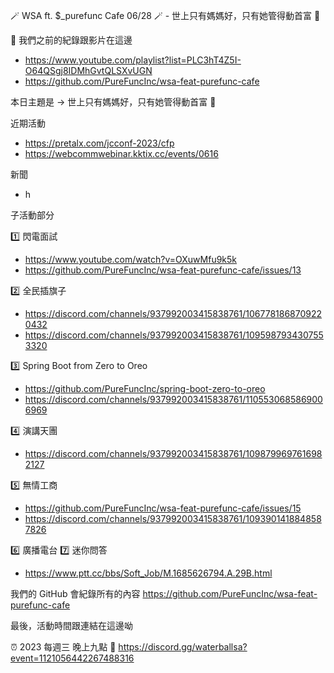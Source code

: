 🪄 WSA ft. $_purefunc Cafe 06/28 🪄 - 世上只有媽媽好，只有她管得動首富 👋

:movie_camera: 我們之前的紀錄跟影片在這邊
* https://www.youtube.com/playlist?list=PLC3hT4Z5I-O64QSgj8IDMhGvtQLSXvUGN
* https://github.com/PureFuncInc/wsa-feat-purefunc-cafe

本日主題是 -> 世上只有媽媽好，只有她管得動首富 👋

近期活動
* https://pretalx.com/jcconf-2023/cfp
* https://webcommwebinar.kktix.cc/events/0616

新聞
* h

子活動部分

:one: 閃電面試
* https://www.youtube.com/watch?v=OXuwMfu9k5k
* https://github.com/PureFuncInc/wsa-feat-purefunc-cafe/issues/13

:two: 全民插旗子
* https://discord.com/channels/937992003415838761/1067781868709220432
* https://discord.com/channels/937992003415838761/1095987934307553320

:three: Spring Boot from Zero to Oreo
* https://github.com/PureFuncInc/spring-boot-zero-to-oreo
* https://discord.com/channels/937992003415838761/1105530685869006969

:four: 演講天團
* https://discord.com/channels/937992003415838761/1098799697616982127

:five: 無情工商
* https://github.com/PureFuncInc/wsa-feat-purefunc-cafe/issues/15
* https://discord.com/channels/937992003415838761/1093901418848587826

:six: 廣播電台
:seven: 迷你問答
* https://www.ptt.cc/bbs/Soft_Job/M.1685626794.A.29B.html

我們的 GitHub 會紀錄所有的內容
https://github.com/PureFuncInc/wsa-feat-purefunc-cafe

最後，活動時間跟連結在這邊呦

:alarm_clock: 2023 每週三 晚上九點
:link: https://discord.gg/waterballsa?event=1121056442267488316
